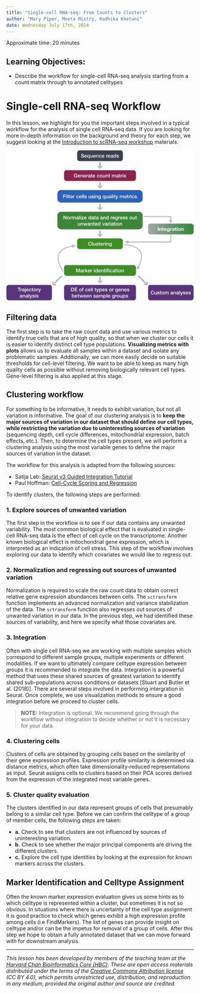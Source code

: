 ```yaml
---
title: "Single-cell RNA-seq: From Counts to Clusters"
author: "Mary Piper, Meeta Mistry, Radhika Khetani"
date: Wednesday July 17th, 2024
---
```


Approximate time: 20 minutes

## Learning Objectives:

* Describe the workflow for single-cell RNA-seq analysis starting from a count matrix through to annotated celltypes


# Single-cell RNA-seq Workflow
In this lesson, we highlight for you the important steps involved in a typical workflow for the analysis of single cell RNA-seq data. If you are looking for more in-depth information on the background and theory for each step, we suggest looking at the [Introduction to scRNA-seq workshop](https://hbctraining.github.io/scRNA-seq_online/) materials. 


<p align="center">
<img src="../img/sc_workflow_2022.jpg" width="630">
</p>

## Filtering data
The first step is to take the raw count data and use various metrics to identify true cells that are of high quality, so that when we cluster our cells it is easier to identify distinct cell type populations. **Visualizing metrics with plots** allows us to evaluate all samples within a dataset and isolate any problematic samples. Additionally, we can more easily decide on suitable thresholds for cell-level filtering. We want to be able to keep as many high quality cells as possible without removing biologically relevant cell types. Gene-level filtering is also applied at this stage.


## Clustering workflow
For something to be informative, it needs to exhibit variation, but not all variation is informative. The goal of our clustering analysis is to **keep the major sources of variation in our dataset that should define our cell types, while restricting the variation due to uninteresting sources of variation** (sequencing depth, cell cycle differences, mitochondrial expression, batch effects, etc.). Then, to determine the cell types present, we will perform a clustering analysis using the most variable genes to define the major sources of variation in the dataset. 

The workflow for this analysis is adapted from the following sources:

- Satija Lab: [Seurat v3 Guided Integration Tutorial](https://satijalab.org/seurat/v3.0/immune_alignment.html)
- Paul Hoffman: [Cell-Cycle Scoring and Regression](http://satijalab.org/seurat/cell_cycle_vignette.html)

To identify clusters, the following steps are performed:


### 1. Explore sources of unwanted variation

The first step in the workflow is to see if our data contains any unwanted variability. The most common biological effect that is evaluated in single-cell RNA-seq data is the effect of cell cycle on the transcriptome. Another known biological effect is mitochondrial gene expression, which is interpreted as an indication of cell stress. This step of the workflow involves exploring our data to identify which covariates we would like to regress out. 

### 2. Normalization and regressing out sources of unwanted variation

 Normalization is required to scale the raw count data to obtain correct relative gene expression abundances between cells. The `sctransform` function implements an advanced normalization and variance stabilization of the data. The `sctransform` function also regresses out sources of unwanted variation in our data. In the previous step, we had identified these sources of variability, and here we specify what those covariates are. 

### 3. Integration

Often with single cell RNA-seq we are working with multiple samples which correspond to different sample groups, multiple experiments or different modalities. If we want to ultimately compare celltype expression between groups it is recommended to integrate the data. Integration is a powerful method that uses these shared sources of greatest variation to identify shared sub-populations across conditions or datasets [Stuart and Butler et al. (2018)]. There are several steps involved in performing intergration in Seurat. Once complete, we use visualization methods to ensure a good integration before we proceed to cluster cells.

> **NOTE:** Integration is optional. We recommend going through the workflow without integration to decide whether or not it is necessary for your data. 

### 4. Clustering cells

Clusters of cells are obtained by grouping cells based on the similarity of their gene expression profiles. Expression profile similarity is determined via distance metrics, which often take dimensionality‐reduced representations as input. Seurat assigns cells to clusters based on their PCA scores derived from the expression of the integrated most variable genes. 

### 5. Cluster quality evaluation

The clusters identified in our data represent groups of cells that presumably belong to a similar cell type. Before we can confirm the celltype of a group of member cells, the following steps are taken:

   * **a.** Check to see that clusters are not influenced by sources of uninteresting variation.
   * **b.** Check to see whether the major principal components are driving the different clusters.
   * **c.** Explore the cell type identities by looking at the expression for known markers across the clusters. 

## Marker Identification and Celltype Assignment
Often the known marker expression evaluation gives us some hints as to which celltype is represented within a cluster, but sometimes it is not so obvious. In situations where there is uncertainty of the cell type assignment it is good practice to check which genes exhibit a high expression profile among cells (i.e FindMarkers). The list of genes can provide insight on celltype and/or can be the impetus for removal of a group of cells. After this step we hope to obtain a fully annotated dataset that we can move forward with for downstream analysis.


***


*This lesson has been developed by members of the teaching team at the [Harvard Chan Bioinformatics Core (HBC)](http://bioinformatics.sph.harvard.edu/). These are open access materials distributed under the terms of the [Creative Commons Attribution license](https://creativecommons.org/licenses/by/4.0/) (CC BY 4.0), which permits unrestricted use, distribution, and reproduction in any medium, provided the original author and source are credited.*


